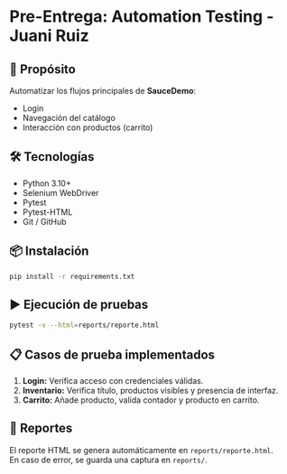 # Pre-Entrega: Automation Testing - Juani Ruiz

## 🧠 Propósito
Automatizar los flujos principales de **SauceDemo**:
- Login
- Navegación del catálogo
- Interacción con productos (carrito)

## 🛠️ Tecnologías
- Python 3.10+
- Selenium WebDriver
- Pytest
- Pytest-HTML
- Git / GitHub

## 📦 Instalación
```bash
pip install -r requirements.txt
```

## ▶️ Ejecución de pruebas
```bash
pytest -v --html=reports/reporte.html
```

## 📋 Casos de prueba implementados
1. **Login:** Verifica acceso con credenciales válidas.  
2. **Inventario:** Verifica título, productos visibles y presencia de interfaz.  
3. **Carrito:** Añade producto, valida contador y producto en carrito.  

## 📂 Reportes
El reporte HTML se genera automáticamente en `reports/reporte.html`.  
En caso de error, se guarda una captura en `reports/`.
